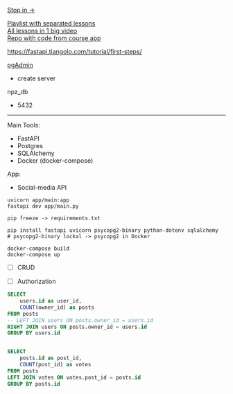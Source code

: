 [Stop in ->](https://youtu.be/0sOvCWFmrtA?t=36928)

[Playlist with separated lessons](https://youtube.com/playlist?list=PL8VzFQ8k4U1L5QpSapVEzoSfob-4CR8zM&si=mQ3UgsmNAybRtCGh)  
[All lessons in 1 big video](https://www.youtube.com/watch?v=0sOvCWFmrtA)  
[Repo with code from course app](https://github.com/Sanjeev-Thiyagarajan/fastapi-course/)

https://fastapi.tiangolo.com/tutorial/first-steps/

[pgAdmin](http://127.0.0.1:5050/)
- create server

npz_db
- 5432

---
Main Tools:
- FastAPI
- Postgres
- SQLAlchemy
- Docker (docker-compose)

App:
- Social-media API

```
uvicorn app/main:app
fastapi dev app/main.py

pip freeze -> requirements.txt

pip install fastapi uvicorn psycopg2-binary python-dotenv sqlalchemy
# psycopg2-binary lockal -> psycopg2 in Docker

docker-compose build
docker-compose up
```

- [ ] CRUD
- [ ] Authorization


```sql
SELECT 
	users.id as user_id, 
	COUNT(owner_id) as posts
FROM posts
-- LEFT JOIN users ON posts.owner_id = users.id
RIGHT JOIN users ON posts.owner_id = users.id
GROUP BY users.id


SELECT 
	posts.id as post_id, 
	COUNT(post_id) as votes
FROM posts
LEFT JOIN votes ON votes.post_id = posts.id
GROUP BY posts.id
```